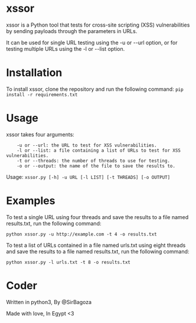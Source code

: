 # xssor
xssor is a Python tool that tests for cross-site scripting (XSS) vulnerabilities by sending payloads through the parameters in URLs.

It can be used for single URL testing using the -u or --url option, or for testing multiple URLs using the -l or --list option.

# Installation
To install xssor, clone the repository and run the following command:
```pip install -r requirements.txt```

# Usage
xssor takes four arguments:
```
    -u or --url: the URL to test for XSS vulnerabilities.
    -l or --list: a file containing a list of URLs to test for XSS vulnerabilities.
    -t or --threads: the number of threads to use for testing.
    -o or --output: the name of the file to save the results to.
```
Usage:
```xssor.py [-h] -u URL [-l LIST] [-t THREADS] [-o OUTPUT]```

# Examples
To test a single URL using four threads and save the results to a file named results.txt, run the following command:

```python xssor.py -u http://example.com -t 4 -o results.txt```

To test a list of URLs contained in a file named urls.txt using eight threads and save the results to a file named results.txt, run the following command:

```python xssor.py -l urls.txt -t 8 -o results.txt```

# Coder
Written in python3, By @SirBagoza

Made with love, In Egypt <3
